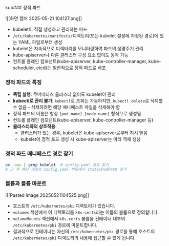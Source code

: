 kub### 정적 파드

![[화면 캡처 2025-05-21 104127.png]]

- kubelet이 직접 생성하고 관리하는 파드
- `/etc/kubernetes/manifests/`디렉토리(또는 kubelet 설정에 지정된 경로)에 있는 YAML 파일로부터 생성
- kubelet은 지속적으로 디렉터리를 모니터링하여 파드의 생명주기 관리
- kube-apiserver나 다른 클러스터 구성 요소 없이도 동작 가능
- 컨트롤 플레인 컴포넌트(kube-apiserver, kube-controller-manager, kube-scheduler, etcd)는 일반적으로 정적 파드로 배포

### 정적 파드의 특징

- **독립 실행**: 쿠버네티스 클러스터 없이도 kubelet이 관리
- **kubectl로 관리 불가**: `kubectl`로 조회는 가능하지만, `kubectl delete`로 삭제할 수 없음  - 삭제하려면 해당 매니페스트 파일을 삭제해야 함
- 정적 파드의 이름은 항상 `[pod-name]-[node-name]` 형식으로 생성됨
- 컨트롤 플레인 컴포넌트(kube-apiserver, kube-controller-manager 등)
- **클러스터와의 상호작용**:
    - 클러스터가 있는 경우, kubelet은 kube-apiserver로부터 지시 받음
    - kubelet이 정적 포드 생성 시 kube-apiserver는 미러 객체 생성

### 정적 파드 매니페스트 경로 찾기

```bash
ps -aux | grep kubelet  # config.yaml 경로 찾기
# 그 후 해당 경로의 config.yaml 파일에서 staticPodPath 찾기
```

### 볼륨과 볼륨 마운트

![[Pasted image 20250521104525.png]]

- 호스트의 `/etc/kubernetes/pki` 디렉토리가 있습니다.
- `volumes` 섹션에서 이 디렉토리를 `k8s-certs`라는 이름의 볼륨으로 정의합니다.
- `volumeMounts` 섹션에서 `k8s-certs` 볼륨을 컨테이너 내부의 `/etc/kubernetes/pki` 경로에 마운트합니다.
- 결과적으로 컨테이너는 자신의 `/etc/kubernetes/pki` 경로를 통해 호스트의 `/etc/kubernetes/pki` 디렉토리의 내용에 접근할 수 있게 됩니다.